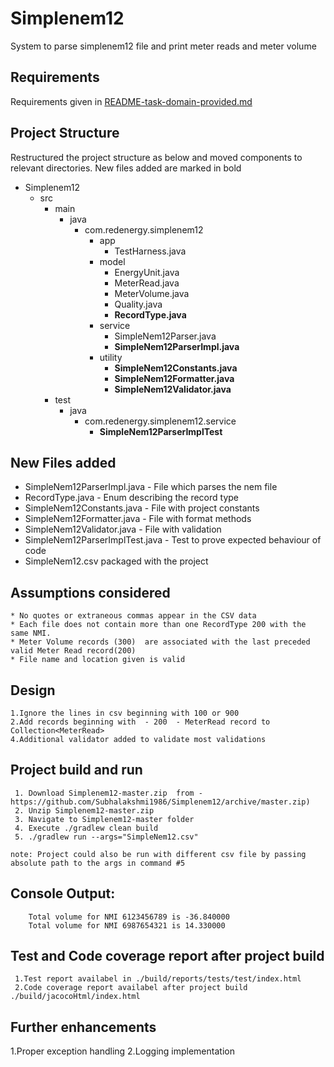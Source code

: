 # Simplenem12
  System to parse simplenem12 file and print meter reads and meter volume
 
## Requirements
  Requirements given in [README-task-domain-provided.md](https://github.com/Subhalakshmi1986/Simplenem12/blob/master/README-task-domain-provided.md)
  
## Project Structure 
  Restructured the project structure as below and moved components to relevant directories.
  New files added are marked in bold
  * Simplenem12
    * src
        * main
            * java
                * com.redenergy.simplenem12
                    * app
                        * TestHarness.java
                    * model
                        * EnergyUnit.java
                        * MeterRead.java
                        * MeterVolume.java
                        * Quality.java
                        * **RecordType.java**
                    * service
                        * SimpleNem12Parser.java
                        * **SimpleNem12ParserImpl.java**
                    * utility
                        * **SimpleNem12Constants.java**
                        * **SimpleNem12Formatter.java**
                        * **SimpleNem12Validator.java**
        * test
            * java
                * com.redenergy.simplenem12.service
                    * **SimpleNem12ParserImplTest**
            
## New Files added
   * SimpleNem12ParserImpl.java - File which parses the nem file
   * RecordType.java - Enum describing the record type
   * SimpleNem12Constants.java  - File with project constants
   * SimpleNem12Formatter.java  - File with format methods
   * SimpleNem12Validator.java  - File with validation
   * SimpleNem12ParserImplTest.java  - Test to prove expected behaviour of code
   * SimpleNem12.csv packaged with the project
   
## Assumptions considered 
    * No quotes or extraneous commas appear in the CSV data
    * Each file does not contain more than one RecordType 200 with the same NMI. 
    * Meter Volume records (300)  are associated with the last preceded  valid Meter Read record(200)
    * File name and location given is valid

 
## Design
    1.Ignore the lines in csv beginning with 100 or 900
    2.Add records beginning with  - 200  - MeterRead record to Collection<MeterRead>
    4.Additional validator added to validate most validations
       
## Project build and run
   ```
    1. Download Simplenem12-master.zip  from - https://github.com/Subhalakshmi1986/Simplenem12/archive/master.zip)
    2. Unzip Simplenem12-master.zip
    3. Navigate to Simplenem12-master folder
    4. Execute ./gradlew clean build
    5. ./gradlew run --args="SimpleNem12.csv"

note: Project could also be run with different csv file by passing absolute path to the args in command #5

```
## Console Output:
```
    Total volume for NMI 6123456789 is -36.840000
    Total volume for NMI 6987654321 is 14.330000

``` 
## Test and Code coverage report after project build
   ```
    1.Test report availabel in ./build/reports/tests/test/index.html
    2.Code coverage report availabel after project build  ./build/jacocoHtml/index.html
   ```        
      
## Further enhancements
   1.Proper exception handling 
   2.Logging implementation      